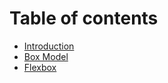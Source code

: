 # Table of contents

* [Introduction](README.md)
* [Box Model](box-model.md)
* [Flexbox](flexbox.md)
